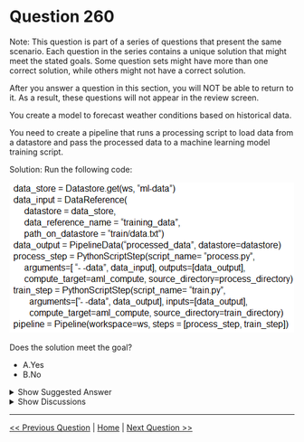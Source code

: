 # Question 260

Note: This question is part of a series of questions that present the same scenario. Each question in the series contains a unique solution that might meet the stated goals. Some question sets might have more than one correct solution, while others might not have a correct solution.

After you answer a question in this section, you will NOT be able to return to it. As a result, these questions will not appear in the review screen.

You create a model to forecast weather conditions based on historical data.

You need to create a pipeline that runs a processing script to load data from a datastore and pass the processed data to a machine learning model training script.

Solution: Run the following code:

![Question Image](../images/q260_q_0027700001.png)

Does the solution meet the goal?

- A.Yes
- B.No

<details>
  <summary>Show Suggested Answer</summary>

<strong>A</strong><br>

</details>

<details>
  <summary>Show Discussions</summary>

<blockquote><p><strong>Haet</strong> <code>(Tue 12 Oct 2021 17:59)</code> - <em>Upvotes: 12</em></p><p>The Answer should be No.</p></blockquote>
<blockquote><p><strong>SwaggyCD2</strong> <code>(Mon 13 Jun 2022 15:54)</code> - <em>Upvotes: 7</em></p><p>Deprecated as now we use FileOutputDatasetConfig</p></blockquote>
<blockquote><p><strong>deyoz</strong> <code>(Sat 03 Aug 2024 01:42)</code> - <em>Upvotes: 1</em></p><p>this is a correct code
precess_step = PythonScriptStep(name = &#x27;Data Processing&#x27;,
                                source_directory =&#x27;.&#x27;,
                                script_name =&quot;process.py&quot;,
                                inputs = [input_ds.as_named_input(&#x27;raw_data&#x27;)],
                                outputs = [dataFolder],
                                runconfig = run_config,
                                arguments = [&#x27;--datafolder&#x27;, dataFolder])

where,

dataFolder = PipelineData(name = &#x27;datafolder&#x27;, datastore = ws.get_default_datastore())

so the answer is NO.</p></blockquote>

<blockquote><p><strong>snegnik</strong> <code>(Wed 29 Nov 2023 19:06)</code> - <em>Upvotes: 1</em></p><p>I think input argument were losted for proces_ step, and output argument for the train_step</p></blockquote>
<blockquote><p><strong>synapse</strong> <code>(Mon 12 Sep 2022 00:29)</code> - <em>Upvotes: 2</em></p><p>The answer is correct (A). But no need to look into this. DataReference is deprecated</p></blockquote>
<blockquote><p><strong>synapse</strong> <code>(Mon 12 Sep 2022 00:28)</code> - <em>Upvotes: 6</em></p><p>Skip this question. DataReference is deprecated</p></blockquote>
<blockquote><p><strong>pancman</strong> <code>(Tue 11 Oct 2022 02:15)</code> - <em>Upvotes: 1</em></p><p>I also checked and I confirm this information. Microsoft documentation says DataReference is no longer the recommended way.</p></blockquote>
<blockquote><p><strong>mis96</strong> <code>(Mon 08 Aug 2022 15:13)</code> - <em>Upvotes: 1</em></p><p>Deprecated</p></blockquote>
<blockquote><p><strong>YipingRuan</strong> <code>(Sun 09 Jan 2022 07:19)</code> - <em>Upvotes: 1</em></p><p>Why in training step we need &quot;data_output&quot; twice?</p></blockquote>
<blockquote><p><strong>snegnik</strong> <code>(Wed 29 Nov 2023 19:09)</code> - <em>Upvotes: 1</em></p><p>one for console input, and another input by default. and they lost output for the training step at all.</p></blockquote>
<blockquote><p><strong>Roszu</strong> <code>(Fri 05 Aug 2022 19:15)</code> - <em>Upvotes: 1</em></p><p>once as input and then as output</p></blockquote>
<blockquote><p><strong>prashantjoge</strong> <code>(Sat 27 Nov 2021 21:03)</code> - <em>Upvotes: 6</em></p><p>the answer is correct.</p></blockquote>
<blockquote><p><strong>snsnsnsn</strong> <code>(Wed 02 Mar 2022 01:22)</code> - <em>Upvotes: 2</em></p><p>The answer should be yes.</p></blockquote>
<blockquote><p><strong>ac45863</strong> <code>(Thu 07 Oct 2021 23:49)</code> - <em>Upvotes: 5</em></p><p>I&#x27;m not sure if it&#x27;s correct. Maybe data_output should be passed as an argument also in the 1st step?</p></blockquote>
<blockquote><p><strong>scipio</strong> <code>(Wed 17 Nov 2021 13:11)</code> - <em>Upvotes: 5</em></p><p>I agree with that. The script &quot;process.py&quot; on the first step does not know the output folder data_output (-&gt; reference to datastore) if it is not passed by argument.</p></blockquote>
<blockquote><p><strong>deyoz</strong> <code>(Wed 14 Aug 2024 02:23)</code> - <em>Upvotes: 1</em></p><p>this is what i exactly thought</p></blockquote>
<blockquote><p><strong>medsimus</strong> <code>(Sat 02 Oct 2021 15:19)</code> - <em>Upvotes: 2</em></p><p>https://docs.microsoft.com/en-us/python/api/azureml-core/azureml.data.data_reference.datareference?view=azure-ml-py</p></blockquote>
<blockquote><p><strong>kty</strong> <code>(Sun 19 Sep 2021 05:20)</code> - <em>Upvotes: 2</em></p><p>DataReference() exist?</p></blockquote>
<blockquote><p><strong>treadst0ne</strong> <code>(Wed 22 Dec 2021 01:58)</code> - <em>Upvotes: 1</em></p><p>Yes.
https://docs.microsoft.com/en-us/python/api/azureml-core/azureml.data.data_reference.datareference?view=azure-ml-py</p></blockquote>

</details>

---

[<< Previous Question](question_259.md) | [Home](/index.md) | [Next Question >>](question_261.md)

